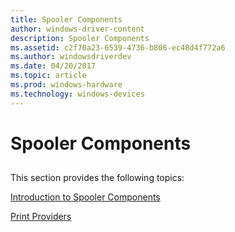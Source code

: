 ```yaml
---
title: Spooler Components
author: windows-driver-content
description: Spooler Components
ms.assetid: c2f70a23-6539-4736-b806-ec48d4f772a6
ms.author: windowsdriverdev
ms.date: 04/20/2017
ms.topic: article
ms.prod: windows-hardware
ms.technology: windows-devices
---
```


# Spooler Components


## <a href="" id="ddk-spooler-components-gg"></a>


This section provides the following topics:

[Introduction to Spooler Components](introduction-to-spooler-components.md)

[Print Providers](print-providers.md)

 

 




